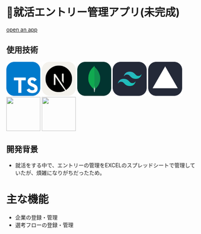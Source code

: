 # 💩就活エントリー管理アプリ(未完成)

[open an app](https://shuukatu-app.vercel.app)


## 使用技術
<img src="https://raw.githubusercontent.com/tandpfun/skill-icons/refs/heads/main/icons/TypeScript.svg" width="90" height="90" />
<img src="https://raw.githubusercontent.com/tandpfun/skill-icons/refs/heads/main/icons/NextJS-Light.svg" width="90" height="90" />
<img src="https://raw.githubusercontent.com/tandpfun/skill-icons/refs/heads/main/icons/MongoDB.svg" width="90" height="90" />
<img src="https://raw.githubusercontent.com/tandpfun/skill-icons/refs/heads/main/icons/TailwindCSS-Dark.svg" width="90" height="90" />
<img src="https://raw.githubusercontent.com/tandpfun/skill-icons/refs/heads/main/icons/Vercel-Dark.svg" width="90" height="90" />
<img src="file:///Users/user/Downloads/Mongoose.js%20(1).svg" width="90" height="90" />
<img src="file:///Users/user/Downloads/Material%20UI%20(1).svg" width="90" height="90" />

<!-- ![image](https://raw.githubusercontent.com/tandpfun/skill-icons/refs/heads/main/icons/TypeScript.svg)
![image](https://raw.githubusercontent.com/tandpfun/skill-icons/refs/heads/main/icons/NextJS-Light.svg)
![image](https://raw.githubusercontent.com/tandpfun/skill-icons/refs/heads/main/icons/MongoDB.svg)
![image](https://raw.githubusercontent.com/tandpfun/skill-icons/refs/heads/main/icons/TailwindCSS-Dark.svg)
![image](https://raw.githubusercontent.com/tandpfun/skill-icons/refs/heads/main/icons/TailwindCSS-Dark.svg) -->


## 開発背景
* 就活をする中で、エントリーの管理をEXCELのスプレッドシートで管理していたが、煩雑になりがちだったため。


# 主な機能
* 企業の登録・管理
* 選考フローの登録・管理

